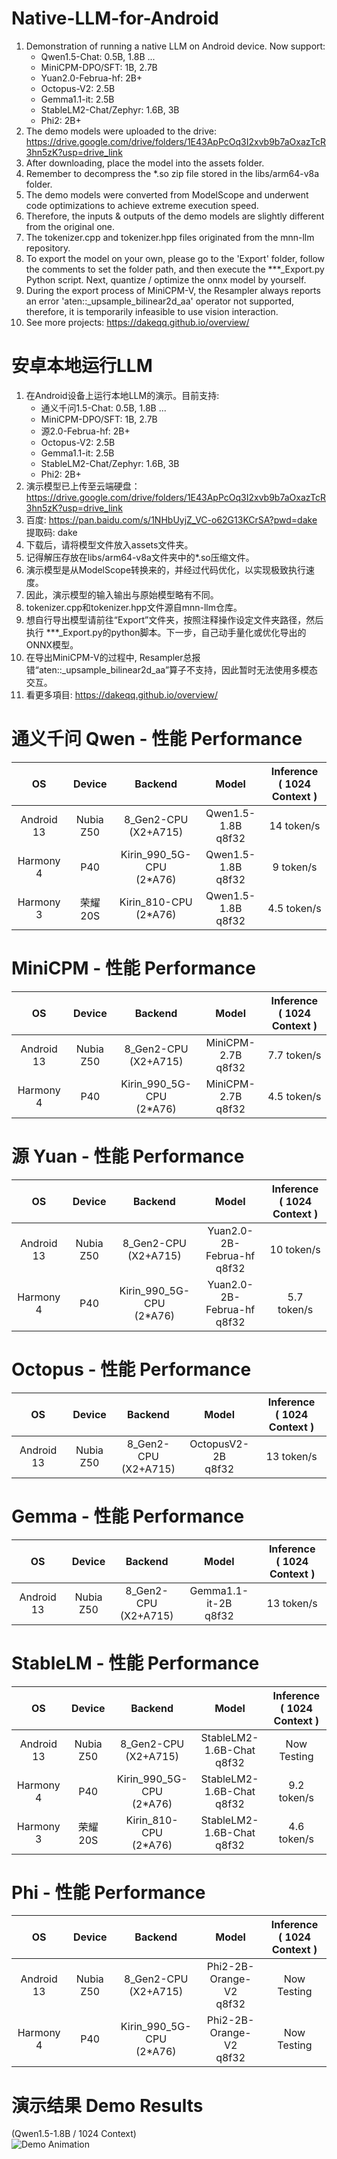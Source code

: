 # Native-LLM-for-Android
1. Demonstration of running a native LLM on Android device. Now support:
    - Qwen1.5-Chat: 0.5B, 1.8B ...
    - MiniCPM-DPO/SFT: 1B, 2.7B
    - Yuan2.0-Februa-hf: 2B+
    - Octopus-V2: 2.5B
    - Gemma1.1-it: 2.5B
    - StableLM2-Chat/Zephyr: 1.6B, 3B
    - Phi2: 2B+
2. The demo models were uploaded to the drive: https://drive.google.com/drive/folders/1E43ApPcOq3I2xvb9b7aOxazTcR3hn5zK?usp=drive_link
3. After downloading, place the model into the assets folder.
4. Remember to decompress the *.so zip file stored in the libs/arm64-v8a folder.
5. The demo models were converted from ModelScope and underwent code optimizations to achieve extreme execution speed.
6. Therefore, the inputs & outputs of the demo models are slightly different from the original one.
7. The tokenizer.cpp and tokenizer.hpp files originated from the mnn-llm repository.
8. To export the model on your own, please go to the 'Export' folder, follow the comments to set the folder path, and then execute the ***_Export.py Python script. Next, quantize / optimize the onnx model by yourself.
9. During the export process of MiniCPM-V, the Resampler always reports an error 'aten::_upsample_bilinear2d_aa' operator not supported, therefore, it is temporarily infeasible to use vision interaction.
10. See more projects: https://dakeqq.github.io/overview/
# 安卓本地运行LLM
1. 在Android设备上运行本地LLM的演示。目前支持:
   - 通义千问1.5-Chat: 0.5B, 1.8B ...
   - MiniCPM-DPO/SFT: 1B, 2.7B
   - 源2.0-Februa-hf: 2B+
   - Octopus-V2: 2.5B
   - Gemma1.1-it: 2.5B
   - StableLM2-Chat/Zephyr: 1.6B, 3B
   - Phi2: 2B+
2. 演示模型已上传至云端硬盘：https://drive.google.com/drive/folders/1E43ApPcOq3I2xvb9b7aOxazTcR3hn5zK?usp=drive_link
3. 百度: https://pan.baidu.com/s/1NHbUyjZ_VC-o62G13KCrSA?pwd=dake 提取码: dake
4. 下载后，请将模型文件放入assets文件夹。
5. 记得解压存放在libs/arm64-v8a文件夹中的*.so压缩文件。
6. 演示模型是从ModelScope转换来的，并经过代码优化，以实现极致执行速度。
7. 因此，演示模型的输入输出与原始模型略有不同。
8. tokenizer.cpp和tokenizer.hpp文件源自mnn-llm仓库。
9. 想自行导出模型请前往“Export”文件夹，按照注释操作设定文件夹路径，然后执行 ***_Export.py的python脚本。下一步，自己动手量化或优化导出的ONNX模型。
10. 在导出MiniCPM-V的过程中, Resampler总报错“aten::_upsample_bilinear2d_aa”算子不支持，因此暂时无法使用多模态交互。
11. 看更多項目: https://dakeqq.github.io/overview/
# 通义千问 Qwen - 性能 Performance
| OS | Device | Backend | Model | Inference<br>( 1024 Context ) |
|:-------:|:-------:|:-------:|:-------:|:-------:|
| Android 13 | Nubia Z50 | 8_Gen2-CPU<br>(X2+A715) | Qwen1.5-1.8B<br>q8f32 | 14 token/s |
| Harmony 4 | P40 | Kirin_990_5G-CPU<br>(2*A76) | Qwen1.5-1.8B<br>q8f32 | 9 token/s |
| Harmony 3 | 荣耀20S | Kirin_810-CPU<br>(2*A76) | Qwen1.5-1.8B<br>q8f32 | 4.5 token/s |
# MiniCPM - 性能 Performance
| OS | Device | Backend | Model | Inference<br>( 1024 Context ) |
|:-------:|:-------:|:-------:|:-------:|:-------:|
| Android 13 | Nubia Z50 | 8_Gen2-CPU<br>(X2+A715) | MiniCPM-2.7B<br>q8f32 | 7.7 token/s |
| Harmony 4 | P40 | Kirin_990_5G-CPU<br>(2*A76) | MiniCPM-2.7B<br>q8f32 | 4.5 token/s |
# 源 Yuan - 性能 Performance
| OS | Device | Backend | Model | Inference<br>( 1024 Context ) |
|:-------:|:-------:|:-------:|:-------:|:-------:|
| Android 13 | Nubia Z50 | 8_Gen2-CPU<br>(X2+A715) | Yuan2.0-2B-Februa-hf<br>q8f32 | 10 token/s |
| Harmony 4 | P40 | Kirin_990_5G-CPU<br>(2*A76) | Yuan2.0-2B-Februa-hf<br>q8f32 | 5.7 token/s |
# Octopus - 性能 Performance
| OS | Device | Backend | Model | Inference<br>( 1024 Context ) |
|:-------:|:-------:|:-------:|:-------:|:-------:|
| Android 13 | Nubia Z50 | 8_Gen2-CPU<br>(X2+A715) | OctopusV2-2B<br>q8f32 | 13 token/s |
# Gemma - 性能 Performance
| OS | Device | Backend | Model | Inference<br>( 1024 Context ) |
|:-------:|:-------:|:-------:|:-------:|:-------:|
| Android 13 | Nubia Z50 | 8_Gen2-CPU<br>(X2+A715) | Gemma1.1-it-2B<br>q8f32 | 13 token/s |
# StableLM - 性能 Performance
| OS | Device | Backend | Model | Inference<br>( 1024 Context ) |
|:-------:|:-------:|:-------:|:-------:|:-------:|
| Android 13 | Nubia Z50 | 8_Gen2-CPU<br>(X2+A715) | StableLM2-1.6B-Chat<br>q8f32 | Now Testing |
| Harmony 4 | P40 | Kirin_990_5G-CPU<br>(2*A76) | StableLM2-1.6B-Chat<br>q8f32 | 9.2 token/s |
| Harmony 3 | 荣耀20S | Kirin_810-CPU<br>(2*A76) | StableLM2-1.6B-Chat<br>q8f32 | 4.6 token/s |
# Phi - 性能 Performance
| OS | Device | Backend | Model | Inference<br>( 1024 Context ) |
|:-------:|:-------:|:-------:|:-------:|:-------:|
| Android 13 | Nubia Z50 | 8_Gen2-CPU<br>(X2+A715) | Phi2-2B-Orange-V2<br>q8f32 | Now Testing |
| Harmony 4 | P40 | Kirin_990_5G-CPU<br>(2*A76) | Phi2-2B-Orange-V2<br>q8f32 | Now Testing |
# 演示结果 Demo Results
(Qwen1.5-1.8B / 1024 Context)<br>
![Demo Animation](https://github.com/DakeQQ/Native-LLM-for-Android/blob/main/LLM_Qwen.gif?raw=true)
